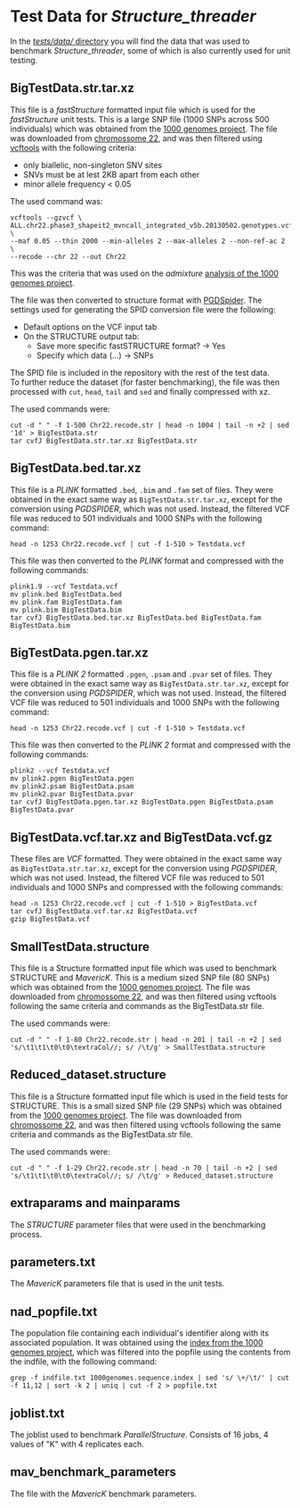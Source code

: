 # Test Data for  *Structure_threader*
In the [*tests/data/* directory](https://gitlab.com/StuntsPT/Structure_threader/-/tree/master/tests/data) you will find the data that was used to benchmark *Structure_threader*, some of which is also currently used for unit testing.


## BigTestData.str.tar.xz
This file is a *fastStructure* formatted input file which is used for the *fastStructure* unit tests. This is a large SNP file (1000 SNPs across 500 individuals) which was obtained from the [1000 genomes project](http://www.1000genomes.org). The file was downloaded from [chromossome 22](https://ftp.1000genomes.ebi.ac.uk/vol1/ftp/release/20130502/ALL.chr22.phase3_shapeit2_mvncall_integrated_v5b.20130502.genotypes.vcf.gz), and was then filtered using [vcftools](https://github.com/vcftools/vcftools) with the following criteria:

* only biallelic, non-singleton SNV sites
* SNVs must be at lest 2KB apart from each other
* minor allele frequency < 0.05

The used command was:

    vcftools --gzvcf \
    ALL.chr22.phase3_shapeit2_mvncall_integrated_v5b.20130502.genotypes.vcf.gz \
    --maf 0.05 --thin 2000 --min-alleles 2 --max-alleles 2 --non-ref-ac 2 \
    --recode --chr 22 --out Chr22

This was the criteria that was used on the *admixture* [analysis of the 1000 genomes project](http://ftp.1000genomes.ebi.ac.uk/vol1/ftp/release/20130502/supporting/admixture_files/README.admixture_20141217).

The file was then converted to structure format with [PGDSpider](http://www.cmpg.unibe.ch/software/PGDSpider/). The settings used for generating the SPID conversion file were the following:

* Default options on the VCF input tab
* On the STRUCTURE output tab:
    * Save more specific fastSTRUCTURE format? -> Yes
    * Specify which data (...) -> SNPs  

The SPID file is included in the repository with the rest of the test data.  
To further reduce the dataset (for faster benchmarking), the file was then processed with `cut`, `head`, `tail` and `sed` and finally compressed with xz.

The used commands were:

    cut -d " " -f 1-500 Chr22.recode.str | head -n 1004 | tail -n +2 | sed '1d' > BigTestData.str
    tar cvfJ BigTestData.str.tar.xz BigTestData.str


## BigTestData.bed.tar.xz
This file is a *PLINK* formatted `.bed`, `.bim` and `.fam` set of files. They were obtained in the exact same way as `BigTestData.str.tar.xz`, except for the conversion using *PGDSPIDER*, which was not used. Instead, the filtered VCF file was reduced to 501 individuals and 1000 SNPs with the following command:

    head -n 1253 Chr22.recode.vcf | cut -f 1-510 > Testdata.vcf

This file was then converted to the *PLINK* format and compressed with the following commands:

    plink1.9 --vcf Testdata.vcf
    mv plink.bed BigTestData.bed
    mv plink.fam BigTestData.fam
    mv plink.bim BigTestData.bim
    tar cvfJ BigTestData.bed.tar.xz BigTestData.bed BigTestData.fam BigTestData.bim


## BigTestData.pgen.tar.xz
This file is a *PLINK 2* formatted `.pgen`, `.psam` and `.pvar` set of files. They were obtained in the exact same way as `BigTestData.str.tar.xz`, except for the conversion using *PGDSPIDER*, which was not used. Instead, the filtered VCF file was reduced to 501 individuals and 1000 SNPs with the following command:

    head -n 1253 Chr22.recode.vcf | cut -f 1-510 > Testdata.vcf

This file was then converted to the *PLINK 2* format and compressed with the following commands:

    plink2 --vcf Testdata.vcf
    mv plink2.pgen BigTestData.pgen
    mv plink2.psam BigTestData.psam
    mv plink2.pvar BigTestData.pvar
    tar cvfJ BigTestData.pgen.tar.xz BigTestData.pgen BigTestData.psam BigTestData.pvar


## BigTestData.vcf.tar.xz and BigTestData.vcf.gz
These files are *VCF* formatted. They were obtained in the exact same way as `BigTestData.str.tar.xz`, except for the conversion using *PGDSPIDER*, which was not used. Instead, the filtered VCF file was reduced to 501 individuals and 1000 SNPs and compressed with the following commands:

    head -n 1253 Chr22.recode.vcf | cut -f 1-510 > BigTestData.vcf
    tar cvfJ BigTestData.vcf.tar.xz BigTestData.vcf
    gzip BigTestData.vcf


## SmallTestData.structure
This file is a Structure formatted input file which was used to benchmark STRUCTURE and *MavericK*. This is a medium sized SNP file (80 SNPs) which was obtained from the [1000 genomes project](http://www.1000genomes.org). The file was downloaded from [chromossome 22](https://ftp.1000genomes.ebi.ac.uk/vol1/ftp/release/20130502/ALL.chr22.phase3_shapeit2_mvncall_integrated_v5b.20130502.genotypes.vcf.gz), and was then filtered using vcftools following the same criteria and commands as the BigTestData.str file.


The used commands were:

    cut -d " " -f 1-80 Chr22.recode.str | head -n 201 | tail -n +2 | sed 's/\t1\t1\t0\t0\textraCol//; s/ /\t/g' > SmallTestData.structure


## Reduced_dataset.structure
This file is a Structure formatted input file which is used in the field tests for STRUCTURE. This is a small sized SNP file (29 SNPs) which was obtained from the [1000 genomes project](http://www.1000genomes.org). The file was downloaded from [chromossome 22](https://ftp.1000genomes.ebi.ac.uk/vol1/ftp/release/20130502/ALL.chr22.phase3_shapeit2_mvncall_integrated_v5b.20130502.genotypes.vcf.gz), and was then filtered using vcftools following the same criteria and commands as the BigTestData.str file.

The used commands were:

    cut -d " " -f 1-29 Chr22.recode.str | head -n 70 | tail -n +2 | sed 's/\t1\t1\t0\t0\textraCol//; s/ /\t/g' > Reduced_dataset.structure


## extraparams and mainparams
The *STRUCTURE* parameter files that were used in the benchmarking process.


## parameters.txt
The *MavericK* parameters file that is used in the unit tests.


## nad_popfile.txt
The population file containing each individual's identifier along with its associated population. It was obtained using the [index from the 1000 genomes project](https://ftp.1000genomes.ebi.ac.uk/vol1/ftp/data_collections/1000_genomes_project/1000genomes.sequence.index), which was filtered into the popfile using the contents from the indfile, with the following command:

    grep -f indfile.txt 1000genomes.sequence.index | sed 's/ \+/\t/' | cut -f 11,12 | sort -k 2 | uniq | cut -f 2 > popfile.txt

## joblist.txt
The joblist used to benchmark *ParallelStructure*. Consists of 16 jobs, 4 values of "K" with 4 replicates each.


## mav_benchmark_parameters
The file with the *MavericK* benchmark parameters.
